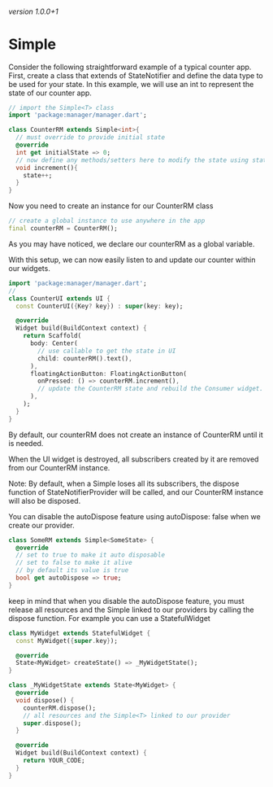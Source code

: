 ###### version 1.0.0+1
# Simple

Consider the following straightforward example of a typical counter app. First, create a class that extends of StateNotifier and define the data type to be used for your state. In this example, we will use an int to represent the state of our counter app.
```dart
// import the Simple<T> class
import 'package:manager/manager.dart';

class CounterRM extends Simple<int>{
  // must override to provide initial state
  @override
  int get initialState => 0;
  // now define any methods/setters here to modify the state using state setter and getter.
  void increment(){
    state++;
  }
}
```
Now you need to create an instance for our CounterRM class


```dart
// create a global instance to use anywhere in the app
final counterRM = CounterRM();
```
As you may have noticed, we declare our counterRM as a global variable.

With this setup, we can now easily listen to and update our counter within our widgets.

```dart
import 'package:manager/manager.dart';
// 
class CounterUI extends UI {
  const CounterUI({Key? key}) : super(key: key);

  @override
  Widget build(BuildContext context) {
    return Scaffold(
      body: Center(
        // use callable to get the state in UI
        child: counterRM().text(),
      ),
      floatingActionButton: FloatingActionButton(
        onPressed: () => counterRM.increment(), 
        // update the CounterRM state and rebuild the Consumer widget.
      ),
    );
  }
}
```

By default, our counterRM does not create an instance of CounterRM until it is needed.
<!-- In this scenario, the Consumer widget calls the read function of our counterProvider to check if an instance of CounterNotifier has been previously created and associated with our counterProvider. If not, it creates a new instance of CounterNotifier and associates it with our counterProvider. -->

<!-- IMPORTANT
Inside the Consumer widget, we use ref.watch(...) to create or retrieve our instance of CounterNotifier. This action also establishes a subscriber for state changes. As a result, our Consumer will be rebuilt every time the state of our CounterNotifier instance changes. -->

When the UI widget is destroyed, all subscribers created by it are removed from our CounterRM instance.

Note: By default, when a Simple<T> loses all its subscribers, the dispose function of StateNotifierProvider will be called, and our CounterRM instance will also be disposed.

You can disable the autoDispose feature using autoDispose: false when we create our provider.

```dart
class SomeRM extends Simple<SomeState> {
  @override
  // set to true to make it auto disposable
  // set to false to make it alive
  // by default its value is true
  bool get autoDispose => true;
}
```
keep in mind that when you disable the autoDispose feature, you must release all resources and the Simple<T> linked to our providers by calling the dispose function. For example you can use a StatefulWidget
```dart
class MyWidget extends StatefulWidget {
  const MyWidget({super.key});

  @override
  State<MyWidget> createState() => _MyWidgetState();
}

class _MyWidgetState extends State<MyWidget> {
  @override
  void dispose() {
    counterRM.dispose(); 
    // all resources and the Simple<T> linked to our provider
    super.dispose();
  }

  @override
  Widget build(BuildContext context) {
    return YOUR_CODE;
  }
}
```